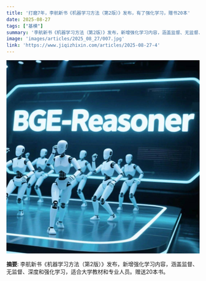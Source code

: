 ```yaml
---
title: '打磨7年，李航新书《机器学习方法（第2版）》发布，有了强化学习，赠书20本'
date: 2025-08-27
tags: ["基模"]
summary: '李航新书《机器学习方法（第2版）》发布，新增强化学习内容，涵盖监督、无监督、深度和强化学习，适合大学教材和专业人员。赠送20本书。'
image: 'images/articles/2025_08_27/007.jpg'
link: 'https://www.jiqizhixin.com/articles/2025-08-27-4'
---
```

![打磨7年，李航新书《机器学习方法（第2版）》发布，有了强化学习，赠书20本](images/articles/2025_08_27/007.jpg)

**摘要**: 李航新书《机器学习方法（第2版）》发布，新增强化学习内容，涵盖监督、无监督、深度和强化学习，适合大学教材和专业人员。赠送20本书。
